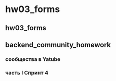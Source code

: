 # hw03_forms
## hw03_forms
## backend_community_homework
### сообщества в Yatube
### часть I Спринт 4
